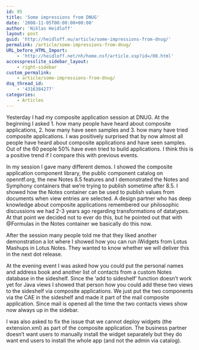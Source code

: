 ```yaml
---
id: 95
title: 'Some impressions from DNUG'
date: '2008-11-05T00:00:00+00:00'
author: 'Niklas Heidloff'
layout: post
guid: 'http://heidloff.eu/article/some-impressions-from-dnug/'
permalink: /article/some-impressions-from-dnug/
URL_before_HTML_Import:
    - 'http://heidloff.net/nh/home.nsf/article.xsp?id=/08.html'
accesspresslite_sidebar_layout:
    - right-sidebar
custom_permalink:
    - article/some-impressions-from-dnug/
dsq_thread_id:
    - '4316384277'
categories:
    - Articles
---
```


 Yesterday I had my composite application session at DNUG. At the beginning I asked 1. how many people have heard about composite applications, 2. how many have seen samples and 3. how many have tried composite applications. I was positively surprised that by now almost all people have heard about composite applications and have seen samples. Out of the 60 people 50% have even tried to build applications. I think this is a positive trend if I compare this with previous events.

 In my session I gave many different demos. I showed the composite application component library, the public component catalog on openntf.org, the new Notes 8.5 features and I demonstrated the Notes and Symphony containers that we’re trying to publish sometime after 8.5. I showed how the Notes container can be used to publish values from documents when view entries are selected. A design partner who has deep knowledge about composite applications remembered our philosophic discussions we had 2-3 years ago regarding transformations of datatypes. At that point we decided not to ever do this, but he pointed out that with @Formulas in the Notes container we basically do this now.

 After the session many people told me that they liked another demonstration a lot where I showed how you can run iWidgets from Lotus Mashups in Lotus Notes. They wanted to know whether we will deliver this in the next dot release.

 At the evening event I was asked how you could put the personal names and address book and another list of contacts from a custom Notes database in the sideshelf. Since the ‘add to sideshelf’ function doesn’t work yet for Java views I showed that person how you could add these two views to the sideshelf via composite applications. We just put the two components via the CAE in the sideshelf and made it part of the mail composite application. Since mail is opened all the time the two contacts views show now always up in the sidebar.

 I was also asked to fix the issue that we cannot deploy widgets (the extension.xml) as part of the composite application. The business partner doesn’t want users to manually install the widget separately but they do want end users to install the whole app (and not the admin via catalog).